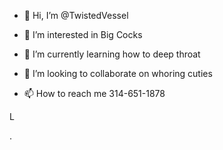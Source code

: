 - 👋 Hi, I’m @TwistedVessel
- 👀 I’m interested in Big Cocks

- 🌱 I’m currently learning how to deep throat
- 💞️ I’m looking to collaborate on whoring cuties
- 📫 How to reach me 314-651-1878

<!---
TwistedVessel/TwistedVessel is a ✨ special ✨ repository because its `README.md` (this file) appears on your GitHub profile.
You can click the Preview link to take a look at your changes.

--->L

.
